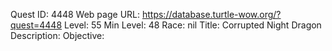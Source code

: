 Quest ID: 4448
Web page URL: https://database.turtle-wow.org/?quest=4448
Level: 55
Min Level: 48
Race: nil
Title: Corrupted Night Dragon
Description: 
Objective: 
